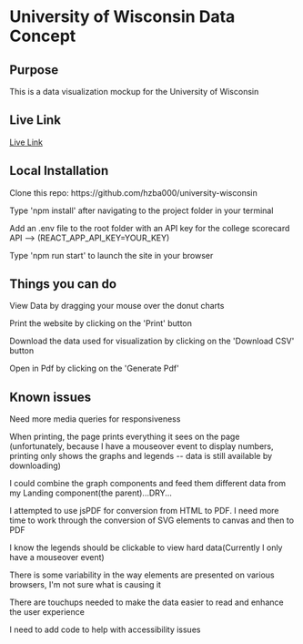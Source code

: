 <h1> University of Wisconsin Data Concept </h1>

<h2>Purpose</h2>
<p>This is a data visualization mockup for the University of Wisconsin</p>

<h2> Live Link </h2>
<a href="https://hzba000.github.io/university-wisconsin/"> Live Link </a>

<h2>Local Installation</h2>
<p>Clone this repo: https://github.com/hzba000/university-wisconsin</p>
<p>Type 'npm install' after navigating to the project folder in your terminal</p>
<p>Add an .env file to the root folder with an API key for the college scorecard API --> (REACT_APP_API_KEY=YOUR_KEY)</p>
<p>Type 'npm run start' to launch the site in your browser
 
 <h2>Things you can do</h2>
 <p>View Data by dragging your mouse over the donut charts</p>
 <p>Print the website by clicking on the 'Print' button</p>
 <p>Download the data used for visualization by clicking on the 'Download CSV' button</p>
 <p>Open in Pdf by clicking on the 'Generate Pdf'</p>
 
 <h2>Known issues</h2>
 <p>Need more media queries for responsiveness</p>
 <p>When printing, the page prints everything it sees on the page (unfortunately, because I have a mouseover event to display numbers, 
     printing only shows the graphs and legends -- data is still available by downloading)</p>
  <p>I could combine the graph components and feed them different data from my Landing component(the parent)...DRY...</p>
  <p>I attempted to use jsPDF for conversion from HTML to PDF. I need more time to work through the conversion of SVG elements to canvas 
     and then to PDF</p>
  <p>I know the legends should be clickable to view hard data(Currently I only have a mouseover event)</p>
  <p>There is some variability in the way elements are presented on various browsers, I'm not sure what is causing it</p>
  <p>There are touchups needed to make the data easier to read and enhance the user experience</p>
  <p>I need to add code to help with accessibility issues</p>



 






  
 



